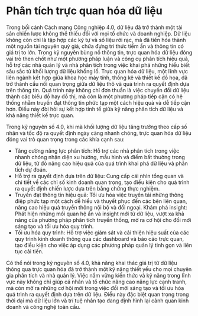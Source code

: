 # Phân tích trực quan hóa dữ liệu

Trong bối cảnh Cách mạng Công nghiệp 4.0, dữ liệu đã trở thành một tài sản chiến lược không thể thiếu đối với mọi tổ chức và doanh nghiệp. Dữ liệu không còn chỉ là tập hợp các ký tự và số liệu rời rạc, mà đã tiến hóa thành một nguồn tài nguyên quý giá, chứa đựng tri thức tiềm ẩn và thông tin có giá trị to lớn. Trong kỷ nguyên bùng nổ thông tin, trực quan hóa dữ liệu đóng vai trò then chốt như một phương pháp luận và công cụ phân tích hiệu quả, hỗ trợ các nhà quản lý và nhà phân tích trong việc khai phá những hiểu biết sâu sắc từ khối lượng dữ liệu khổng lồ.
Trực quan hóa dữ liệu, một lĩnh vực liên ngành kết hợp giữa khoa học máy tính, thống kê và thiết kế đồ họa, đã trở thành cầu nối quan trọng giữa dữ liệu thô và quá trình ra quyết định dựa trên thông tin. Quá trình này không chỉ đơn thuần là việc chuyển đổi dữ liệu thành các biểu đồ hay đồ thị, mà còn là một phương pháp tiếp cận có hệ thống nhằm truyền đạt thông tin phức tạp một cách hiệu quả và dễ tiếp cận hơn. Điều này đòi hỏi sự kết hợp tinh tế giữa kỹ năng phân tích dữ liệu và khả năng thiết kế trực quan.

Trong kỷ nguyên số 4.0, khi mà khối lượng dữ liệu tăng trưởng theo cấp số nhân và tốc độ ra quyết định ngày càng nhanh chóng, trực quan hóa dữ liệu đóng vai trò quan trọng trong các khía cạnh sau:
- Tăng cường năng lực phân tích: Hỗ trợ các nhà phân tích trong việc nhanh chóng nhận diện xu hướng, mẫu hình và điểm bất thường trong dữ liệu, từ đó nâng cao hiệu quả của quá trình khai phá dữ liệu và phân tích dự đoán.
- Hỗ trợ ra quyết định dựa trên dữ liệu: Cung cấp cái nhìn tổng quan và chi tiết về các chỉ số kinh doanh quan trọng, tạo điều kiện cho quá trình ra quyết định chiến lược dựa trên bằng chứng thực nghiệm.
- Truyền đạt thông tin hiệu quả: Tối ưu hóa việc truyền tải những thông điệp phức tạp một cách dễ hiểu và thuyết phục đến các bên liên quan, nâng cao hiệu quả truyền thông nội bộ và đối ngoại.
Khám phá insight: Phát hiện những mối quan hệ ẩn và insight mới từ dữ liệu, vượt xa khả năng của phương pháp phân tích truyền thống, mở ra cơ hội cho đổi mới sáng tạo và tối ưu hóa quy trình.
- Tối ưu hóa quy trình: Hỗ trợ việc giám sát và cải thiện hiệu suất của các quy trình kinh doanh thông qua các dashboard và báo cáo trực quan, tạo điều kiện cho việc áp dụng các phương pháp quản lý tinh gọn và liên tục cải tiến.

Có thể nói trong kỷ nguyên số 4.0, khả năng khai thác giá trị từ dữ liệu thông qua trực quan hóa đã trở thành một kỹ năng thiết yếu cho mọi chuyên gia phân tích và nhà quản lý. Việc nắm vững kiến thức và kỹ năng trong lĩnh vực này không chỉ giúp cá nhân và tổ chức nâng cao năng lực cạnh tranh, mà còn mở ra những cơ hội mới trong việc đổi mới sáng tạo và tối ưu hóa quá trình ra quyết định dựa trên dữ liệu. Điều này đặc biệt quan trọng trong thời đại mà dữ liệu lớn và trí tuệ nhân tạo đang định hình lại cảnh quan kinh doanh và công nghệ toàn cầu.

```{tableofcontents}
```
